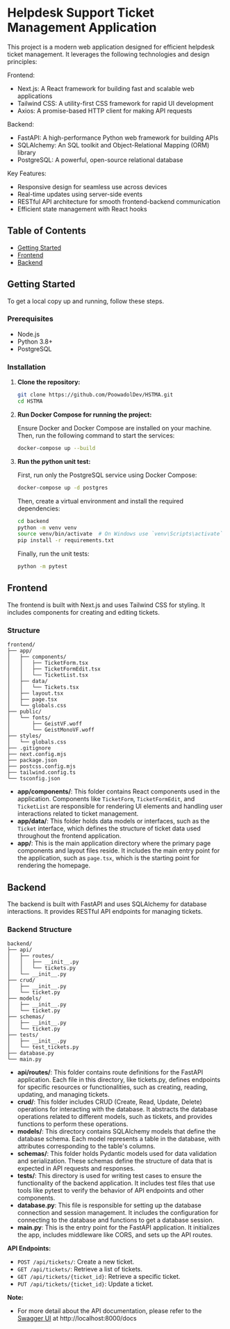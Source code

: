 # Helpdesk Support Ticket Management Application

This project is a modern web application designed for efficient helpdesk ticket management. It leverages the following technologies and design principles:

Frontend:
- Next.js: A React framework for building fast and scalable web applications
- Tailwind CSS: A utility-first CSS framework for rapid UI development
- Axios: A promise-based HTTP client for making API requests

Backend:
- FastAPI: A high-performance Python web framework for building APIs
- SQLAlchemy: An SQL toolkit and Object-Relational Mapping (ORM) library
- PostgreSQL: A powerful, open-source relational database

Key Features:
- Responsive design for seamless use across devices
- Real-time updates using server-side events
- RESTful API architecture for smooth frontend-backend communication
- Efficient state management with React hooks

## Table of Contents

- [Getting Started](#getting-started)
- [Frontend](#frontend)
- [Backend](#backend)

## Getting Started

To get a local copy up and running, follow these steps.

### Prerequisites

- Node.js
- Python 3.8+
- PostgreSQL

### Installation

1. **Clone the repository:**

   ```bash
   git clone https://github.com/PoowadolDev/HSTMA.git
   cd HSTMA
   ```

2. **Run Docker Compose for running the project:**

   Ensure Docker and Docker Compose are installed on your machine. Then, run the following command to start the services:

   ```bash
   docker-compose up --build
   ```

3. **Run the python unit test:**

   First, run only the PostgreSQL service using Docker Compose:

   ```bash
   docker-compose up -d postgres
   ```

   Then, create a virtual environment and install the required dependencies:

   ```bash
   cd backend
   python -m venv venv
   source venv/bin/activate  # On Windows use `venv\Scripts\activate`
   pip install -r requirements.txt
   ```

   Finally, run the unit tests:

   ```bash
   python -m pytest
   ```

## Frontend

The frontend is built with Next.js and uses Tailwind CSS for styling. It includes components for creating and editing tickets.

### Structure
```
frontend/
├── app/
│   ├── components/
│   │   ├── TicketForm.tsx
│   │   ├── TicketFormEdit.tsx
│   │   └── TicketList.tsx
│   ├── data/
│   │   └── Tickets.tsx
│   ├── layout.tsx
│   ├── page.tsx
│   └── globals.css
├── public/
│   └── fonts/
│       ├── GeistVF.woff
│       └── GeistMonoVF.woff
├── styles/
│   └── globals.css
├── .gitignore
├── next.config.mjs
├── package.json
├── postcss.config.mjs
├── tailwind.config.ts
└── tsconfig.json
```

- **app/components/**: This folder contains React components used in the application. Components like `TicketForm`, `TicketFormEdit`, and `TicketList` are responsible for rendering UI elements and handling user interactions related to ticket management.
- **app/data/**: This folder holds data models or interfaces, such as the `Ticket` interface, which defines the structure of ticket data used throughout the frontend application.
- **app/**: This is the main application directory where the primary page components and layout files reside. It includes the main entry point for the application, such as `page.tsx`, which is the starting point for rendering the homepage.

## Backend

The backend is built with FastAPI and uses SQLAlchemy for database interactions. It provides RESTful API endpoints for managing tickets.

### Backend Structure
```
backend/
├── api/
│   ├── routes/
│   │   ├── __init__.py
│   │   └── tickets.py
│   └── __init__.py
├── crud/
│   ├── __init__.py
│   └── ticket.py
├── models/
│   ├── __init__.py
│   └── ticket.py
├── schemas/
│   ├── __init__.py
│   └── ticket.py
├── tests/
│   ├── __init__.py
│   └── test_tickets.py
├── database.py
└── main.py
```

- **api/routes/**: This folder contains route definitions for the FastAPI application. Each file in this directory, like tickets.py, defines endpoints for specific resources or functionalities, such as creating, reading, updating, and managing tickets.
- **crud/**: This folder includes CRUD (Create, Read, Update, Delete) operations for interacting with the database. It abstracts the database operations related to different models, such as tickets, and provides functions to perform these operations.
- **models/**: This directory contains SQLAlchemy models that define the database schema. Each model represents a table in the database, with attributes corresponding to the table's columns.
- **schemas/**: This folder holds Pydantic models used for data validation and serialization. These schemas define the structure of data that is expected in API requests and responses.
- **tests/**: This directory is used for writing test cases to ensure the functionality of the backend application. It includes test files that use tools like pytest to verify the behavior of API endpoints and other components.
- **database.py**: This file is responsible for setting up the database connection and session management. It includes the configuration for connecting to the database and functions to get a database session.
- **main.py**: This is the entry point for the FastAPI application. It initializes the app, includes middleware like CORS, and sets up the API routes.

**API Endpoints:**
  - `POST /api/tickets/`: Create a new ticket.
  - `GET /api/tickets/`: Retrieve a list of tickets.
  - `GET /api/tickets/{ticket_id}`: Retrieve a specific ticket.
  - `PUT /api/tickets/{ticket_id}`: Update a ticket.

**Note:**
- For more detail about the API documentation, please refer to the [Swagger UI](http://localhost:8000/docs) at http://localhost:8000/docs
